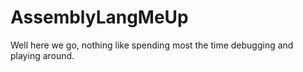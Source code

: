 # AssemblyLangMeUp
Well here we go, nothing like spending most the time debugging and playing around.
